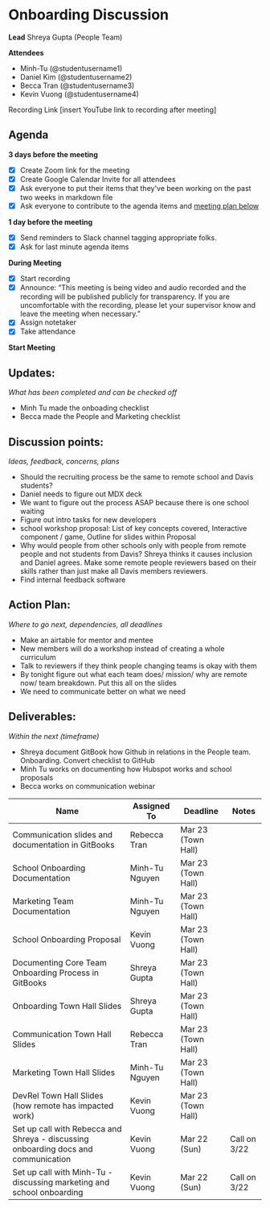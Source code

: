# Onboarding Discussion
**Lead**
Shreya Gupta (People Team) 

**Attendees**
* Minh-Tu (@studentusername1) 
* Daniel Kim (@studentusername2) 
* Becca Tran (@studentusername3) 
* Kevin Vuong (@studentusername4) 

Recording Link
[insert YouTube link to recording after meeting]

## Agenda
**3 days before the meeting**
- [x] Create Zoom link for the meeting
- [x] Create Google Calendar Invite for all attendees
- [x] Ask everyone to put their items that they've been working on the past two weeks in markdown file
- [x] Ask everyone to contribute to the agenda items and [meeting plan below](https://github.com/shreyagupta98/people/blob/master/meeting_template.md#updates)

**1 day before the meeting**
- [x] Send reminders to Slack channel tagging appropriate folks. 
- [x] Ask for last minute agenda items

**During Meeting**
- [x] Start recording
- [x] Announce:
“This meeting is being video and audio recorded and the recording will be published publicly for transparency. If you are uncomfortable with the recording, please let your supervisor know and leave the meeting when necessary.”
- [x] Assign notetaker
- [x] Take attendance

**Start Meeting**

## Updates:
*What has been completed and can be checked off*
* Minh Tu made the onboading checklist
* Becca made the People and Marketing checklist
    
## Discussion points:
*Ideas, feedback, concerns, plans*
* Should the recruiting process be the same to remote school and Davis students?
* Daniel needs to figure out MDX deck 
* We want to figure out the process ASAP because there is one school waiting
* Figure out intro tasks for new developers 
* school workshop proposal: List of key concepts covered, Interactive component / game, Outline for slides within Proposal
* Why would people from other schools only with people from remote people and not students from Davis? 
    Shreya thinks it causes inclusion and Daniel agrees. Make some remote people reviewers based on their skills rather than just make all Davis members reviewers. 
* Find internal feedback software 
    
## Action Plan:
*Where to go next, dependencies, all deadlines*
* Make an airtable for mentor and mentee 
* New members will do a workshop instead of creating a whole curriculum 
* Talk to reviewers if they think people changing teams is okay with them
* By tonight figure out what each team does/ mission/ why are remote now/ team breakdown. Put this all on the slides 
* We need to communicate better on what we need 
    
## Deliverables:
*Within the next (timeframe)*
* Shreya document GitBook how Github in relations in the People team. Onboarding. Convert checklist to GitHub
* Minh Tu works on documenting how Hubspot works and school proposals 
* Becca works on communication webinar 




Name  | Assigned To | Deadline | Notes
------|-------------|----------|------
 Communication slides and documentation in GitBooks           | Rebecca Tran   | Mar 23 (Town Hall) | 
 School Onboarding Documentation                              | Minh-Tu Nguyen | Mar 23 (Town Hall) | 
 Marketing Team Documentation                                 | Minh-Tu Nguyen | Mar 23 (Town Hall) | 
 School Onboarding Proposal                                   | Kevin Vuong | Mar 23 (Town Hall) | 
 Documenting Core Team Onboarding Process in GitBooks         | Shreya Gupta | Mar 23 (Town Hall) | 
 Onboarding Town Hall Slides                                  | Shreya Gupta | Mar 23 (Town Hall) | 
 Communication Town Hall Slides                               | Rebecca Tran   | Mar 23 (Town Hall) | 
 Marketing Town Hall Slides                                   | Minh-Tu Nguyen | Mar 23 (Town Hall) | 
 DevRel Town Hall Slides (how remote has impacted work)       | Kevin Vuong | Mar 23 (Town Hall) | 
 Set up call with Rebecca and Shreya - discussing onboarding docs and communication | Kevin Vuong | Mar 22 (Sun) | Call on 3/22 
 Set up call with Minh-Tu - discussing marketing and school onboarding | Kevin Vuong | Mar 22 (Sun) | Call on 3/22 
